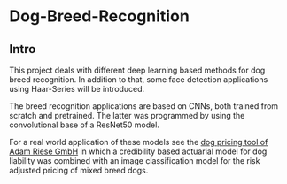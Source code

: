 # Dog-Breed-Recognition

## Intro

This project deals with different deep learning based methods for dog breed recognition. In addition to that, some face detection applications using Haar-Series will be introduced.

The breed recognition applications are based on CNNs, both trained from scratch and pretrained. The latter was programmed by using the convolutional base of a ResNet50 model.

For a real world application of these models see the [dog pricing tool of Adam Riese GmbH](https://www.adam-riese.de/hundehalter/) in which a credibility based actuarial model for dog liability was combined with an image classification model for the risk adjusted pricing of mixed breed dogs. 
